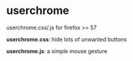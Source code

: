 # userchrome

userchrome.css/.js for firefox >= 57

**userchrome.css**: hide lots of unwanted buttons

**userchrome.js**: a simple mouse gesture
